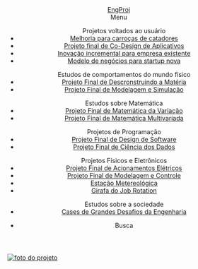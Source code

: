 <html lang="pt-br">
	<head>
		<title>EngProj</title>
		<link href="https://fonts.googleapis.com/css?family=Cabin" rel="stylesheet">
		<link href="https://fonts.googleapis.com/css?family=Cabin+Sketch" rel="stylesheet">
		<link href = 'assest/css/reset.css' rel='stylesheet'>
		<link href = 'assest/css/style.css' rel='stylesheet'>
		<meta charset="utf-8">
		<meta name='viewport' content="width=device-width,initial-scale=1">
	</head>
	<body>
		<header class="menu">
      <div class="header-logo">
          <a href= "Home%20P1.html" >EngProj</a>
      </div>
      <div class="menu-total">Menu
        <div class="menu-item">
          <ul class="menu-itens">Projetos voltados ao usuário
            <li class="submenu-item">
              <a href= "Projeto%201.html?area=Projetos%20voltados%20ao%20usuário&projeto=Melhoria%20para%20carroças%20de%20catadores" >Melhoria para carroças de catadores</a>
            </li> 
            <li class="submenu-item">
              <a href= "Projeto%201.html?area=Projetos%20voltados%20ao%20usuário&projeto=Projeto%20final%20de%20Co-Design%20de%20Aplicativos" >Projeto final de Co-Design de Aplicativos</a>
            </li>
            <li class="submenu-item">
              <a href= "Projeto%201.html?area=Projetos%20voltados%20ao%20usuário&projeto=Inovação%20incremental%20para%20empresa%20existente" >Inovação incremental para empresa existente</a>
            </li> 
            <li class="submenu-item">
              <a href= "Projeto%201.html?area=Projetos%20voltados%20ao%20usuário&projeto=Modelo%20de%20negócios%20para%20startup%20nova" >Modelo de negócios para startup nova</a>
            </li> 
          </ul>
          <ul class="menu-itens">Estudos de comportamentos do mundo físico
            <li class="submenu-item">
              <a href= "Projeto%201.html?area=Estudos%20de%20comportamentos%20do%20mundo%20físico&projeto=Projeto%20Final%20de%20Descronstruindo%20a%20Matéria" >Projeto Final de Descronstruindo a Matéria</a>
            </li> 
            <li class="submenu-item">
              <a href= "Projeto%201.html?area=Estudos%20de%20comportamentos%20do%20mundo%20físico&projeto=Projeto%20Final%20de%20Modelagem%20e%20Simulação" >Projeto Final de Modelagem e Simulação</a>
            </li> 
          </ul>
          <ul class="menu-itens">Estudos sobre Matemática
            <li class="submenu-item">
              <a href= "Projeto%201.html?area=Estudos%20sobre%20Matemática&projeto=Projeto%20Final%20de%20Matemática%20da%20Variação" >Projeto Final de Matemática da Variação</a>
            </li> 
            <li class="submenu-item">
              <a href= "Projeto%201.html?area=Estudos%20sobre%20Matemática&projeto=Projeto%20Final%20de%20Matemática%20Multivariada" >Projeto Final de Matemática Multivariada</a>
            </li> 
          </ul>
          <ul class="menu-itens">Projetos de Programação
            <li class="submenu-item">
              <a href= "Projeto%201.html?area=Projetos%20de%20Programação&projeto=Projeto%20Final%20de%20Design%20de%20Software" >Projeto Final de Design de Software</a>
            </li>
            <li class="submenu-item">
              <a href= "Projeto%201.html?area=Projetos%20de%20Programação&projeto=Projeto%20Final%20de%20Ciência%20dos%20Dados" >Projeto Final de Ciência dos Dados</a>
            </li>
          </ul>
          <ul class="menu-itens">Projetos Físicos e Eletrônicos
            <li class="submenu-item">
              <a href= "Projeto%201.html?area=Projetos%20Físicos%20e%20Eletrônicos&projeto=Projeto%20Final%20de%20Acionamentos%20Elétricos" >Projeto Final de Acionamentos Elétricos</a>
            </li> 
            <li class="submenu-item">
              <a href= "Projeto%201.html?area=Projetos%20Físicos%20e%20Eletrônicos&projeto=Projeto%20Final%20de%20Modelagem%20e%20Controle" >Projeto Final de Modelagem e Controle</a>
            </li> 
            <li class="submenu-item">
              <a href= "Projeto%201.html?area=Projetos%20Físicos%20e%20Eletrônicos&projeto=Estação%20Metereológica" >Estação Metereológica</a>
            </li> 
            <li class="submenu-item">
              <a href= "Projeto%201.html?area=Projetos%20Físicos%20e%20Eletrônicos&projeto=Girafa%20do%20Job%20Rotation" >Girafa do Job Rotation</a>
            </li>
          </ul>
          <ul class="menu-itens">Estudos sobre a sociedade
            <li class="submenu-item">
              <a href= "Projeto%201.html?area=Estudos%20sobre%20a%20sociedade&projeto=Cases%20de%20Grandes%20Desafios%20da%20Engenharia" >Cases de Grandes Desafios da Engenharia</a>
            </li> 
          </ul>
        </div>  
      </div>
      <ul class="busca-item">
        <li class="subbusca-item">Busca</li>
      </ul>
    </header>
    <main>
      <div>
        <u>
          <img class="imagem" src="{{I}}" alt='foto do projeto'>
        </u>
      </div>
      </main>
	</body>
</html>
